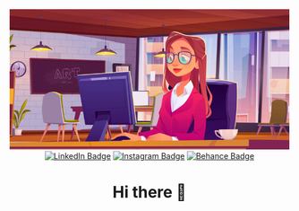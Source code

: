 <div id="header" align="center">
  <img src="woman-developer-working.png" width="500"/>

<div id="badges" align="center">
  <a href="https://www.linkedin.com/in/virginiepateyron/"><img src="https://img.shields.io/badge/-linkedin-blue?logo=linkedin&logoColor=white&style=for-the-badge" alt="LinkedIn Badge"/></a>
  <a href="https://www.instagram.com/virginie_wordpress/?hl=fr"><img src="https://img.shields.io/badge/Instagram-ff69b4?logo=instagram&logoColor=white&style=for-the-badge" alt="Instagram Badge"/></a>
  <a href="https://www.behance.net/Virginievriessa"><img src="https://img.shields.io/badge/Behance-9cf?style=for-the-badge&logo=behance&logoColor=grey" alt="Behance Badge"/></a>
</div>

<h1>Hi there 👋</h1>
</div>
<!--
**VirginiePateyron/VirginiePateyron** is a ✨ _special_ ✨ repository because its `README.md` (this file) appears on your GitHub profile.

Here are some ideas to get you started:

- 🔭 I’m currently working on ...
- 🌱 I’m currently learning ...
- 👯 I’m looking to collaborate on ...
- 🤔 I’m looking for help with ...
- 💬 Ask me about ...
- 📫 How to reach me: ...
- 😄 Pronouns: ...
- ⚡ Fun fact: ...
-->
